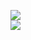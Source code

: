 [![](https://img.shields.io/badge/Made%20With-Github%20Spray-lightgrey.svg?style=for-the-badge&logo=github)](https://github.com/Annihil/github-spray#3870)  
[![](https://i.imgur.com/2DrTn0Z.gif)](https://github.com/Annihil/github-spray)